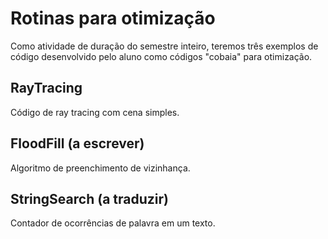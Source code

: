 # Rotinas para otimização

Como atividade de duração do semestre inteiro, teremos três exemplos
de código desenvolvido pelo aluno como códigos "cobaia" para
otimização.

## RayTracing

Código de ray tracing com cena simples.

## FloodFill (a escrever)

Algoritmo de preenchimento de vizinhança.

## StringSearch (a traduzir)

Contador de ocorrências de palavra em um texto.
